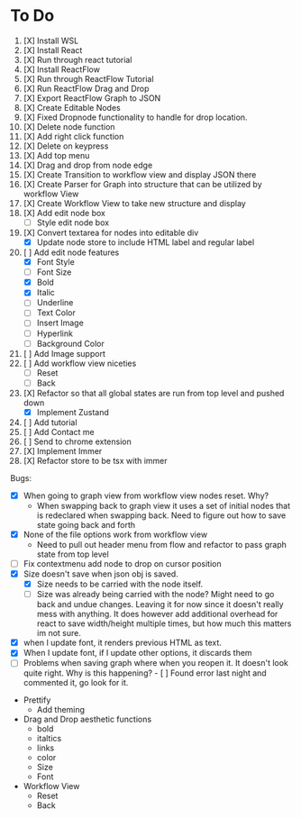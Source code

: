 # To Do


1.   [X] Install WSL
2.   [X] Install React
3.   [X] Run through react tutorial
4.   [X] Install ReactFlow
5.   [X] Run through ReactFlow Tutorial
6.   [X] Run ReactFlow Drag and Drop
7.   [X] Export ReactFlow Graph to JSON
8.   [X] Create Editable Nodes
9.   [X] Fixed Dropnode functionality to handle for drop location.
10.  [X] Delete node function
11.  [X] Add right click function
12.  [X] Delete on keypress
13.  [X] Add top menu
14.  [X] Drag and drop from node edge
15.  [X] Create Transition to workflow view and display JSON there
16.  [X] Create Parser for Graph into structure that can be utilized by workflow View
17.  [X] Create Workflow View to take new structure and display
18.  [X] Add edit node box
      - [ ] Style edit node box
19.  [X] Convert textarea for nodes into editable div
      - [X] Update node store to include HTML label and regular label
20.  [ ] Add edit node features
      - [X] Font Style
      - [ ] Font Size
      - [X] Bold
      - [X] Italic
      - [ ] Underline
      - [ ] Text Color
      - [ ] Insert Image
      - [ ] Hyperlink
      - [ ] Background Color
21.  [ ] Add Image support
22.  [ ] Add workflow view niceties
      - [ ] Reset
      - [ ] Back
23.  [X] Refactor so that all global states are run from top level and pushed down
      - [X] Implement Zustand 
24.  [ ] Add tutorial
25.  [ ] Add Contact me
26.  [ ] Send to chrome extension
27.  [X] Implement Immer
28.  [X] Refactor store to be tsx with immer

Bugs:
- [X] When going to graph view from workflow view nodes reset. Why? 
  - When swapping back to graph view it uses a set of initial nodes that is redeclared when swapping back. Need to figure out how to save state going back and forth
- [X] None of the file options work from workflow view
  - Need to pull out header menu from flow and refactor to pass graph state from top level
- [ ] Fix contextmenu add node to drop on cursor position
- [X] Size doesn't save when json obj is saved.
	- [X] Size needs to be carried with the node itself.
	- [ ] Size was already being carried with the node? Might need to go back and undue changes. Leaving it for now since it doesn't really mess with anything. It does however add additional overhead for react to save width/height multiple times, but how much this matters im not sure.
- [X] when I update font, it renders previous HTML as text.
- [X] When I update font, if I update other options, it discards them
- [ ] Problems when saving graph where when you reopen it. It doesn't look quite right. Why is this happening?
      - [ ] Found error last night and commented it, go look for it.

- Prettify
  - Add theming
- Drag and Drop aesthetic functions
  - bold
  - italtics
  - links
  - color
  - Size
  - Font
- Workflow View
  - Reset
  - Back
